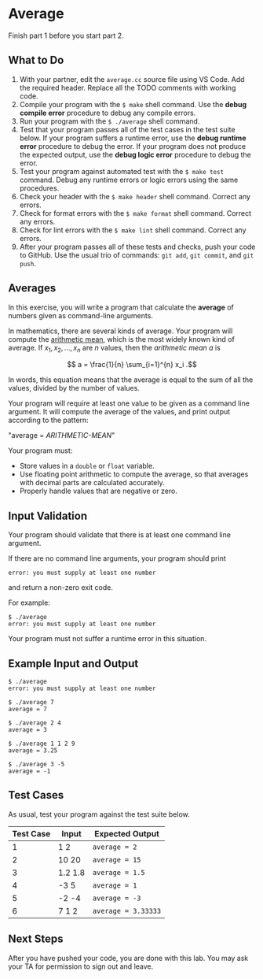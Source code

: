 
# Average

Finish part 1 before you start part 2.

## What to Do

1. With your partner, edit the `average.cc` source file using VS Code. Add the required header. Replace all the TODO comments with working code.
1. Compile your program with the `$ make` shell command. Use the **debug compile error** procedure to debug any compile errors.
1. Run your program with the `$ ./average` shell command.
1. Test that your program passes all of the test cases in the test suite below. If your program suffers a runtime error, use the **debug runtime error** procedure to debug the error. If your program does not produce the expected output, use the **debug logic error** procedure to debug the error.
1. Test your program against automated test with the `$ make test` command. Debug any runtime errors or logic errors using the same procedures.
1. Check your header with the `$ make header` shell command. Correct any errors.
1. Check for format errors with the `$ make format` shell command. Correct any errors.
1. Check for lint errors with the `$ make lint` shell command. Correct any errors.
1. After your program passes all of these tests and checks, push your code to GitHub. Use the usual trio of commands: `git add`, `git commit`, and `git push`.

## Averages

In this exercise, you will write a program that calculate the **average** of numbers given as command-line arguments.

In mathematics, there are several kinds of average. Your program will compute the [arithmetic mean](https://en.wikipedia.org/wiki/Arithmetic_mean), which is the most widely known kind of average. If $x_1, x_2, \ldots, x_n$ are $n$ values, then the *arithmetic mean* $a$ is

$$ a = \frac{1}{n} \sum_{i=1}^{n} x_i .$$

In words, this equation means that the average is equal to the sum of all the values, divided by the number of values. 

Your program will require at least one value to be given as a command line argument. It will compute the average of the values, and print output according to the pattern:

"average = *ARITHMETIC-MEAN*"

Your program must:
- Store values in a `double` or `float` variable.
- Use floating point arithmetic to compute the average, so that averages with decimal parts are calculated accurately.
- Properly handle values that are negative or zero.

## Input Validation

Your program should validate that there is at least one command line argument.

If there are no command line arguments, your program should print
```
error: you must supply at least one number
```
and return a non-zero exit code.

For example:
```
$ ./average
error: you must supply at least one number
```

Your program must not suffer a runtime error in this situation.

## Example Input and Output

```
$ ./average
error: you must supply at least one number
```

```
$ ./average 7
average = 7
```

```
$ ./average 2 4
average = 3
```

```
$ ./average 1 1 2 9
average = 3.25
```

```
$ ./average 3 -5
average = -1
```

## Test Cases

As usual, test your program against the test suite below.

| Test Case | Input                              | Expected Output                          |
|-----------|------------------------------------|------------------------------------------|
| 1         | 1 2               | `average = 2` |
| 2         | 10 20             | `average = 15` |
| 3         | 1.2 1.8              | `average = 1.5` |
| 4         | -3 5                 | `average = 1` |
| 5         | -2 -4                | `average = -3` |
| 6         | 7 1 2                | `average = 3.33333` |

## Next Steps

After you have pushed your code, you are done with this lab. You may ask your TA for permission to sign out and leave.

